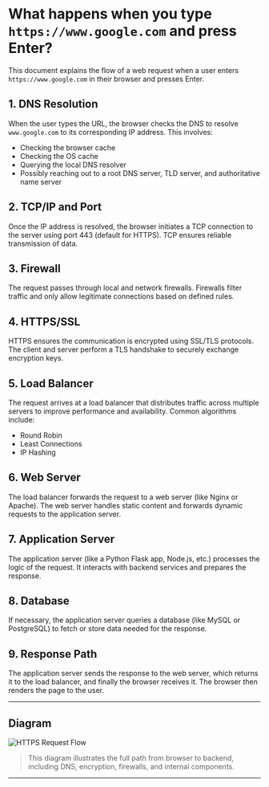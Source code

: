# What happens when you type `https://www.google.com` and press Enter?

This document explains the flow of a web request when a user enters `https://www.google.com` in their browser and presses Enter.

## 1. DNS Resolution

When the user types the URL, the browser checks the DNS to resolve `www.google.com` to its corresponding IP address. This involves:

* Checking the browser cache
* Checking the OS cache
* Querying the local DNS resolver
* Possibly reaching out to a root DNS server, TLD server, and authoritative name server

## 2. TCP/IP and Port

Once the IP address is resolved, the browser initiates a TCP connection to the server using port 443 (default for HTTPS). TCP ensures reliable transmission of data.

## 3. Firewall

The request passes through local and network firewalls. Firewalls filter traffic and only allow legitimate connections based on defined rules.

## 4. HTTPS/SSL

HTTPS ensures the communication is encrypted using SSL/TLS protocols. The client and server perform a TLS handshake to securely exchange encryption keys.

## 5. Load Balancer

The request arrives at a load balancer that distributes traffic across multiple servers to improve performance and availability. Common algorithms include:

* Round Robin
* Least Connections
* IP Hashing

## 6. Web Server

The load balancer forwards the request to a web server (like Nginx or Apache). The web server handles static content and forwards dynamic requests to the application server.

## 7. Application Server

The application server (like a Python Flask app, Node.js, etc.) processes the logic of the request. It interacts with backend services and prepares the response.

## 8. Database

If necessary, the application server queries a database (like MySQL or PostgreSQL) to fetch or store data needed for the response.

## 9. Response Path

The application server sends the response to the web server, which returns it to the load balancer, and finally the browser receives it. The browser then renders the page to the user.

---

## Diagram

![HTTPS Request Flow](./https_request_flow.png)

> This diagram illustrates the full path from browser to backend, including DNS, encryption, firewalls, and internal components.

---